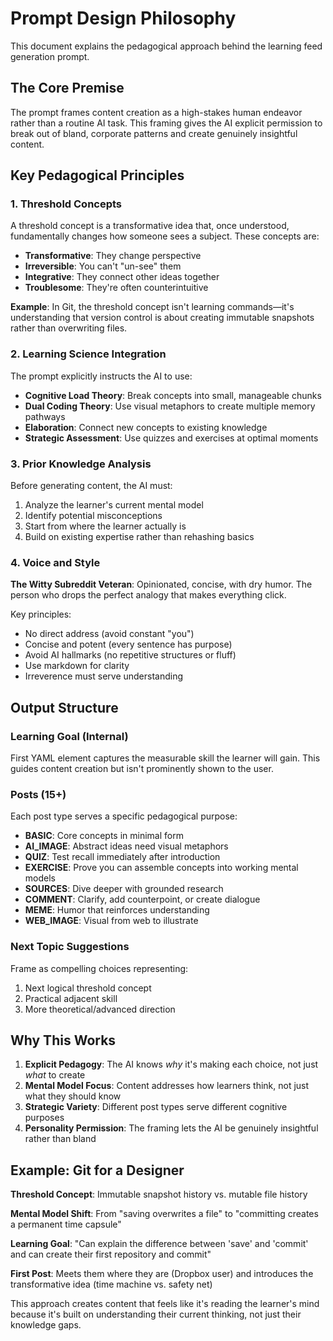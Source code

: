 # Prompt Design Philosophy

This document explains the pedagogical approach behind the learning feed generation prompt.

## The Core Premise

The prompt frames content creation as a high-stakes human endeavor rather than a routine AI task. This framing gives the AI explicit permission to break out of bland, corporate patterns and create genuinely insightful content.

## Key Pedagogical Principles

### 1. Threshold Concepts

A threshold concept is a transformative idea that, once understood, fundamentally changes how someone sees a subject. These concepts are:

- **Transformative**: They change perspective
- **Irreversible**: You can't "un-see" them
- **Integrative**: They connect other ideas together
- **Troublesome**: They're often counterintuitive

**Example**: In Git, the threshold concept isn't learning commands—it's understanding that version control is about creating immutable snapshots rather than overwriting files.

### 2. Learning Science Integration

The prompt explicitly instructs the AI to use:

- **Cognitive Load Theory**: Break concepts into small, manageable chunks
- **Dual Coding Theory**: Use visual metaphors to create multiple memory pathways
- **Elaboration**: Connect new concepts to existing knowledge
- **Strategic Assessment**: Use quizzes and exercises at optimal moments

### 3. Prior Knowledge Analysis

Before generating content, the AI must:
1. Analyze the learner's current mental model
2. Identify potential misconceptions
3. Start from where the learner actually is
4. Build on existing expertise rather than rehashing basics

### 4. Voice and Style

**The Witty Subreddit Veteran**: Opinionated, concise, with dry humor. The person who drops the perfect analogy that makes everything click.

Key principles:
- No direct address (avoid constant "you")
- Concise and potent (every sentence has purpose)
- Avoid AI hallmarks (no repetitive structures or fluff)
- Use markdown for clarity
- Irreverence must serve understanding

## Output Structure

### Learning Goal (Internal)
First YAML element captures the measurable skill the learner will gain. This guides content creation but isn't prominently shown to the user.

### Posts (15+)
Each post type serves a specific pedagogical purpose:
- **BASIC**: Core concepts in minimal form
- **AI_IMAGE**: Abstract ideas need visual metaphors
- **QUIZ**: Test recall immediately after introduction
- **EXERCISE**: Prove you can assemble concepts into working mental models
- **SOURCES**: Dive deeper with grounded research
- **COMMENT**: Clarify, add counterpoint, or create dialogue
- **MEME**: Humor that reinforces understanding
- **WEB_IMAGE**: Visual from web to illustrate

### Next Topic Suggestions
Frame as compelling choices representing:
1. Next logical threshold concept
2. Practical adjacent skill
3. More theoretical/advanced direction

## Why This Works

1. **Explicit Pedagogy**: The AI knows *why* it's making each choice, not just *what* to create
2. **Mental Model Focus**: Content addresses how learners think, not just what they should know
3. **Strategic Variety**: Different post types serve different cognitive purposes
4. **Personality Permission**: The framing lets the AI be genuinely insightful rather than bland

## Example: Git for a Designer

**Threshold Concept**: Immutable snapshot history vs. mutable file history

**Mental Model Shift**: From "saving overwrites a file" to "committing creates a permanent time capsule"

**Learning Goal**: "Can explain the difference between 'save' and 'commit' and can create their first repository and commit"

**First Post**: Meets them where they are (Dropbox user) and introduces the transformative idea (time machine vs. safety net)

This approach creates content that feels like it's reading the learner's mind because it's built on understanding their current thinking, not just their knowledge gaps.

